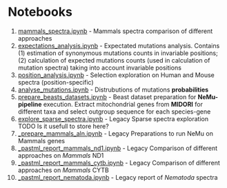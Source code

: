 # Notebooks

1. [mammals_spectra.ipynb](./mammals_spectra.ipynb) - Mammals spectra comparison of different approaches
2. [expectations_analysis.ipynb](./expectations_analysis.ipynb) - Expectated mutations analysis. Contains (1) estimation of synonymous mutations counts in invariable positions; (2) calculation of expected mutations counts (used in calculation of mutation spectra) taking into account invariable positions
4. [position_analysis.ipynb](./position_analysis.ipynb) - Selection exploration on Human and Mouse spectra (position-specific)
3. [analyse_mutations.ipynb](./analyse_mutations.ipynb) - Distrubutions of mutations **probabilities**
5. [prepare_beasts_datasets.ipynb](./prepare_beasts_datasets.ipynb) - Beast dataset preparation for **NeMu-pipeline** execution. Extract mitochondrial genes from **MIDORI** for different taxa and select outgroup sequence for each species-gene
6. [explore_sparse_spectra.ipynb](./explore_sparse_spectra.ipynb) - Legacy Sparse spectra exploration TODO Is it usefull to store here?
7. [_prepare_mammals_aln.ipynb](./prepare_mammals_aln.ipynb) - Legacy Preparations to run NeMu on Mammals genes 
8. [_pastml_report_mammals_nd1.ipynb](./pastml_report_mammals_nd1.ipynb) - Legacy Comparison of different approaches on *Mammals* ND1
9. [_pastml_report_mammals_cytb.ipynb](./pastml_report_mammals_cytb.ipynb) - Legacy Comparison of different approaches on *Mammals* CYTB
10. [_pastml_report_nematoda.ipynb](./_pastml_report_nematoda.ipynb) - Legacy report of *Nematoda* spectra

